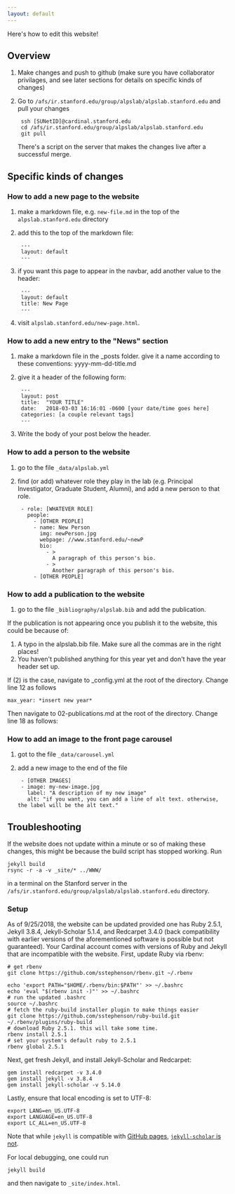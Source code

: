 ```yaml
---
layout: default
---
```


Here's how to edit this website!

## Overview

1. Make changes and push to github (make sure you have collaborator privilages, and see later sections for details on specific kinds of changes)
2. Go to `/afs/ir.stanford.edu/group/alpslab/alpslab.stanford.edu` and pull your changes

		ssh [SUNetID]@cardinal.stanford.edu
		cd /afs/ir.stanford.edu/group/alpslab/alpslab.stanford.edu
		git pull

	There's a script on the server that makes the changes live after a successful merge.

## Specific kinds of changes

### How to add a new page to the website

1. make a markdown file, e.g. `new-file.md` in the top of the `alpslab.stanford.edu` directory

2. add this to the top of the markdown file:

		---
		layout: default
		---

3. if you want this page to appear in the navbar, add another value to the header:

		---
		layout: default
		title: New Page
		---

4. visit `alpslab.stanford.edu/new-page.html`.

### How to add a new entry to the "News" section

1. make a markdown file in the \_posts folder. give it a name according to these conventions: yyyy-mm-dd-title.md

2. give it a header of the following form:

		---
		layout: post
		title:  "YOUR TITLE"
		date:   2018-03-03 16:16:01 -0600 [your date/time goes here]
		categories: [a couple relevant tags]
		---

3. Write the body of your post below the header.

### How to add a person to the website

1. go to the file `_data/alpslab.yml`

2. find (or add) whatever role they play in the lab (e.g. Principal Investigator, Graduate Student, Alumni), and add a new person to that role.

		- role: [WHATEVER ROLE]
		  people:
		    - [OTHER PEOPLE]
		    - name: New Person
		      img: newPerson.jpg
		      webpage: //www.stanford.edu/~newP
		      bio:
		        - >
		          A paragraph of this person's bio.
		        - >
		          Another paragraph of this person's bio.
		    - [OTHER PEOPLE]

### How to add a publication to the website

1. go to the file `_bibliography/alpslab.bib` and add the publication.

If the publication is not appearing once you publish it to the website, this could be because of:
1. A typo in the alpslab.bib file. Make sure all the commas are in the right places!
2. You haven't published anything for this year yet and don't have the year header set up.

If (2) is the case, navigate to _config.yml at the root of the directory. Change line 12 as follows

`max_year: *insert new year*`

Then navigate to 02-publications.md at the root of the directory. Change line 18 as follows:



### How to add an image to the front page carousel

1. got to the file `_data/carousel.yml`

2. add a new image to the end of the file

		- [OTHER IMAGES]
		- image: my-new-image.jpg
		  label: "A description of my new image"
		  alt: "if you want, you can add a line of alt text. otherwise, the label will be the alt text."


## Troubleshooting

If the website does not update within a minute or so of making these changes, this might be because the build script has stopped working. Run

	jekyll build
	rsync -r -a -v _site/* ../WWW/

in a terminal on the Stanford server in the `/afs/ir.stanford.edu/group/alpslab/alpslab.stanford.edu` directory.

### Setup

As of 9/25/2018, the website can be updated provided one has Ruby 2.5.1, Jekyll 3.8.4, Jekyll-Scholar 5.1.4, and Redcarpet 3.4.0 (back compatibility with earlier versions of the aforementioned software is possible but not guaranteed). Your Cardinal account comes with versions of Ruby and Jekyll that are incompatible with the website. First, update Ruby via rbenv:

```
# get rbenv
git clone https://github.com/sstephenson/rbenv.git ~/.rbenv

echo 'export PATH="$HOME/.rbenv/bin:$PATH"' >> ~/.bashrc
echo 'eval "$(rbenv init -)"' >> ~/.bashrc
# run the updated .bashrc
source ~/.bashrc
# fetch the ruby-build installer plugin to make things easier
git clone https://github.com/sstephenson/ruby-build.git ~/.rbenv/plugins/ruby-build
# download Ruby 2.5.1. this will take some time.
rbenv install 2.5.1
# set your system's default ruby to 2.5.1
rbenv global 2.5.1
```

Next, get fresh Jekyll, and install Jekyll-Scholar and Redcarpet:

```
gem install redcarpet -v 3.4.0
gem install jekyll -v 3.8.4
gem install jekyll-scholar -v 5.14.0
```

Lastly, ensure that local encoding is set to UTF-8:

```
export LANG=en_US.UTF-8
export LANGUAGE=en_US.UTF-8
export LC_ALL=en_US.UTF-8
```

Note that while `jekyll` is compatible with [GitHub pages](https://help.github.com/articles/using-jekyll-as-a-static-site-generator-with-github-pages/), [`jekyll-scholar` is not](https://github.com/inukshuk/jekyll-scholar#github-pages).

For local debugging, one could run

```
jekyll build
```

and then navigate to `_site/index.html`.

<!-- Unfortunately, the links in this repo are currently hard-coded with the assumption that all files are present at the host (in the online version, `http://cocolab.stanford.edu/`, in the local version `file://`), so further abstraction and modifications would have to be made in order to actually navigate the site locally... --->

